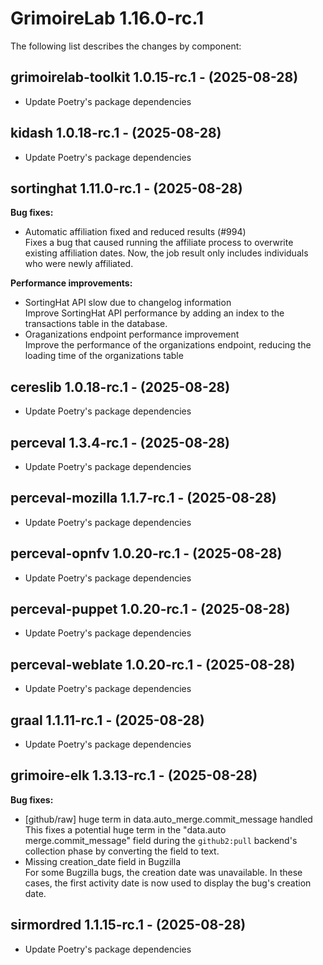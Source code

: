 # GrimoireLab 1.16.0-rc.1
The following list describes the changes by component:

  ## grimoirelab-toolkit 1.0.15-rc.1 - (2025-08-28)
  
  * Update Poetry's package dependencies
  ## kidash 1.0.18-rc.1 - (2025-08-28)
  
  * Update Poetry's package dependencies
## sortinghat 1.11.0-rc.1 - (2025-08-28)

**Bug fixes:**

 * Automatic affiliation fixed and reduced results (#994)\
   Fixes a bug that caused running the affiliate process to overwrite
   existing affiliation dates. Now, the job result only includes
   individuals who were newly affiliated.

**Performance improvements:**

 * SortingHat API slow due to changelog information\
   Improve SortingHat API performance by adding an index to the
   transactions table in the database.
 * Oraganizations endpoint performance improvement\
   Improve the performance of the organizations endpoint, reducing the
   loading time of the organizations table

  ## cereslib 1.0.18-rc.1 - (2025-08-28)
  
  * Update Poetry's package dependencies

  ## perceval 1.3.4-rc.1 - (2025-08-28)
  
  * Update Poetry's package dependencies
  ## perceval-mozilla 1.1.7-rc.1 - (2025-08-28)
  
  * Update Poetry's package dependencies
  ## perceval-opnfv 1.0.20-rc.1 - (2025-08-28)
  
  * Update Poetry's package dependencies
  ## perceval-puppet 1.0.20-rc.1 - (2025-08-28)
  
  * Update Poetry's package dependencies
  ## perceval-weblate 1.0.20-rc.1 - (2025-08-28)
  
  * Update Poetry's package dependencies
  ## graal 1.1.11-rc.1 - (2025-08-28)
  
  * Update Poetry's package dependencies
## grimoire-elk 1.3.13-rc.1 - (2025-08-28)

**Bug fixes:**

 * [github/raw] huge term in data.auto_merge.commit_message handled\
   This fixes a potential huge term in the "data.auto
   merge.commit_message" field during the `github2:pull` backend's
   collection phase by converting the field to text.
 * Missing creation_date field in Bugzilla\
   For some Bugzilla bugs, the creation date was unavailable. In these
   cases, the first activity date is now used to display the bug's
   creation date.

  ## sirmordred 1.1.15-rc.1 - (2025-08-28)
  
  * Update Poetry's package dependencies
